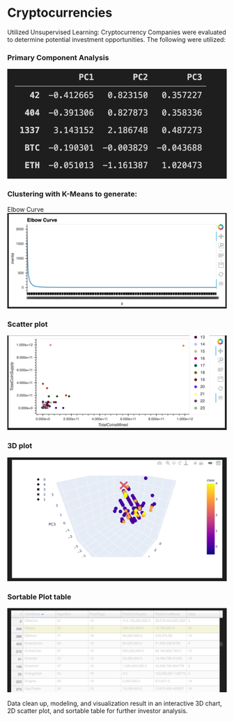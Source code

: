 # Cryptocurrencies
Utilized Unsupervised Learning: Cryptocurrency Companies were evaluated to determine potential investment opportunities.
The following were utilized:

### Primary Component Analysis
![](PCAdataframe.png)

### Clustering with K-Means to generate:
Elbow Curve
![](ElbowCurveCrypto.png)
### Scatter plot 
![](HVscatterplot.png)
### 3D plot

![](3Dcryptocurrencyplot.png)

### Sortable Plot table
![](SortableTable.png)

Data clean up, modeling, and visualization result in an interactive 3D chart, 2D scatter plot, and sortable table for further investor analysis.